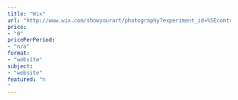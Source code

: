 ```yaml
---
title: "Wix"
url: "http://www.wix.com/showyourart/photography?experiment_id=%5Econtrastlake%5E%5E&utm_campaign=bd_pocket_us_photographers"
price: 
- "0"
pricePerPeriod: 
- "n/a"
format: 
- "website"
subject: 
- "website"
featured: "n"
---
```

